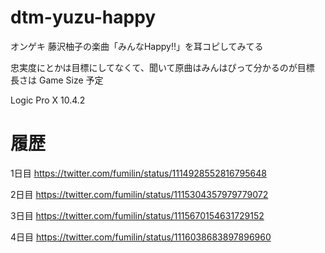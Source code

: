 # dtm-yuzu-happy

オンゲキ 藤沢柚子の楽曲「みんなHappy!!」を耳コピしてみてる

忠実度にとかは目標にしてなくて、聞いて原曲はみんはぴって分かるのが目標
長さは Game Size 予定

Logic Pro X 10.4.2

# 履歴

1日目
https://twitter.com/fumilin/status/1114928552816795648

2日目
https://twitter.com/fumilin/status/1115304357979779072

3日目
https://twitter.com/fumilin/status/1115670154631729152

4日目
https://twitter.com/fumilin/status/1116038683897896960
